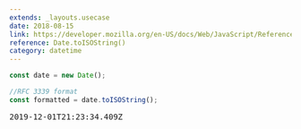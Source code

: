 ```yaml
---
extends: _layouts.usecase
date: 2018-08-15
link: https://developer.mozilla.org/en-US/docs/Web/JavaScript/Reference/Global_Objects/Date/toISOString
reference: Date.toISOString()
category: datetime
---
```


```javascript
const date = new Date();

//RFC 3339 format
const formatted = date.toISOString();
```

<pre class="output">2019-12-01T21:23:34.409Z</pre>
